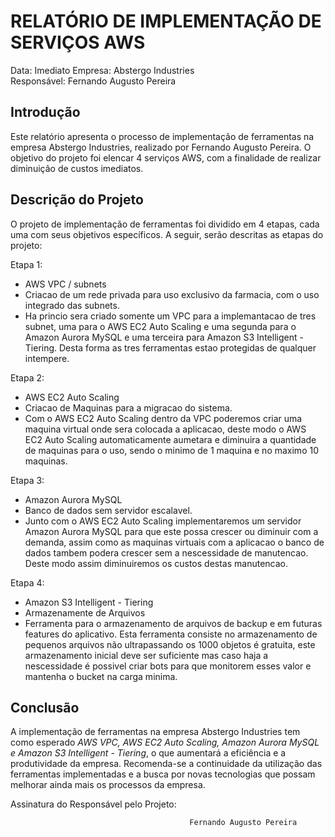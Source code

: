 # RELATÓRIO DE IMPLEMENTAÇÃO DE SERVIÇOS AWS

Data: Imediato
Empresa: Abstergo Industries     
Responsável: Fernando Augusto Pereira

## Introdução
Este relatório apresenta o processo de implementação de ferramentas na empresa Abstergo Industries, realizado por Fernando Augusto Pereira. O objetivo do projeto foi elencar 4 serviços AWS, com a finalidade de realizar diminuição de custos imediatos.

## Descrição do Projeto
O projeto de implementação de ferramentas foi dividido em 4 etapas, cada uma com seus objetivos específicos. A seguir, serão descritas as etapas do projeto:

Etapa 1: 
- AWS VPC / subnets
- Criacao de um rede privada para uso exclusivo da farmacia, com o uso integrado das subnets.
- Ha princio sera criado somente um VPC para a implemantacao de tres subnet, uma para o AWS EC2 Auto Scaling e uma segunda para o Amazon Aurora MySQL e uma terceira para Amazon S3 Intelligent - Tiering. Desta forma as tres ferramentas estao protegidas de qualquer intempere.

Etapa 2: 
- AWS EC2 Auto Scaling
- Criacao de Maquinas para a migracao do sistema. 
- Com o AWS EC2 Auto Scaling dentro da VPC poderemos criar uma maquina virtual onde sera colocada a aplicacao, deste modo o AWS EC2 Auto Scaling automaticamente aumetara e diminuira a quantidade de maquinas para o uso, sendo o minimo de 1 maquina e no maximo 10 maquinas.

Etapa 3: 
- Amazon Aurora MySQL
- Banco de dados sem servidor escalavel.
- Junto com o AWS EC2 Auto Scaling implementaremos um servidor Amazon Aurora MySQL para que este possa crescer ou diminuir com a demanda, assim como as maquinas virtuais com a aplicacao o banco de dados tambem podera crescer sem a nescessidade de manutencao. Deste modo assim diminuiremos os custos destas manutencao.

Etapa 4: 
- Amazon S3 Intelligent - Tiering
- Armazenamente de Arquivos
- Ferramenta para o armazenamento de arquivos de backup e em futuras features do aplicativo. Esta ferramenta consiste no armazenamento de pequenos arquivos não ultrapassando os 1000 objetos é gratuita, este armazenamento inicial deve ser suficiente mas caso haja a nescessidade é possivel criar bots para que monitorem esses valor e mantenha o bucket na carga minima.



## Conclusão
A implementação de ferramentas na empresa Abstergo Industries tem como esperado *AWS VPC, AWS EC2 Auto Scaling, Amazon Aurora MySQL e Amazon S3 Intelligent - Tiering*, o que aumentará a eficiência e a produtividade da empresa. Recomenda-se a continuidade da utilização das ferramentas implementadas e a busca por novas tecnologias que possam melhorar ainda mais os processos da empresa.


Assinatura do Responsável pelo Projeto: 

                                            Fernando Augusto Pereira